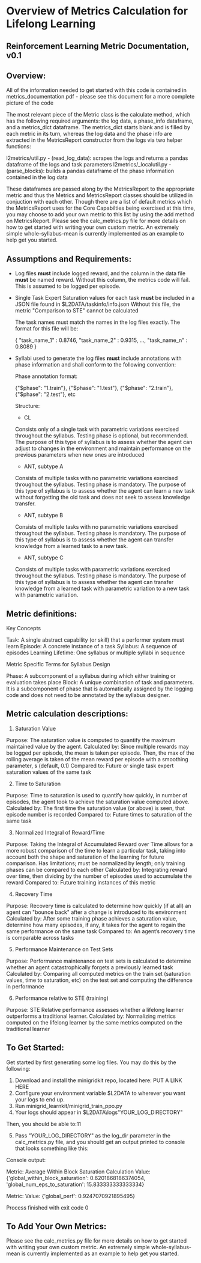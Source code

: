 # Overview of Metrics Calculation for Lifelong Learning
## Reinforcement Learning Metric Documentation, v0.1

Overview:
------

All of the information needed to get started with this code is contained in metrics_documentation.pdf - please see this document
for a more complete picture of the code


The most relevant piece of the Metric class is the calculate method, which has the following
required arguments: the log data, a phase_info dataframe, and a metrics_dict dataframe.
The metrics_dict starts blank and is filled by each metric in its turn, whereas the log data
and the phase info are extracted in the MetricsReport constructor from the logs via two
helper functions:

l2metrics/util.py - (read_log_data): scrapes the logs and returns a pandas dataframe of the logs and task parameters
l2metrics/_localutil.py - (parse_blocks): builds a pandas dataframe of the phase information contained in the log data

These dataframes are passed along by the MetricsReport to the appropriate metric and thus
the Metrics and MetricsReport classes should be utilized in conjuction with each other.
Though there are a list of default metrics which the MetricsReport uses for the Core
Capabilties being exercised at this time, you may choose to add your own metric to this list
by using the add method on MetricsReport. Please see the calc_metrics.py file for more
details on how to get started with writing your own custom metric. An extremely simple
whole-syllabus-mean is currently implemented as an example to help get you started.


Assumptions and Requirements:
------

+ Log files __must__ include logged reward, and the column in the data file __must__ be named reward. 
    Without this column, the metrics code will fail.
    This is assumed to be logged per episode.
+ Single Task Expert Saturation values for each task __must__ be included in a JSON file found in $L2DATA/taskinfo/info.json 
    Without this file, the metric "Comparison to STE" cannot be calculated 
    
    The task names must match the names in the log files exactly. The format for this file will be: 
    
    {
    "task_name_1" : 0.8746,
    "task_name_2" : 0.9315,
    ...,
    "task_name_n" : 0.8089
    }
        
+ Syllabi used to generate the log files __must__ include annotations with phase information and shall conform to the following convention:
    
    Phase annotation format:

    {"$phase":  "1.train"}, {"$phase":  "1.test"}, {"$phase":  "2.train"}, {"$phase":  "2.test"}, etc

    Structure:
    
    + CL

    Consists only of a single task with parametric variations exercised throughout the syllabus. Testing phase is optional, 
    but recommended. The purpose of this type of syllabus is to assess whether the agent can adjust to changes in the 
    environment and maintain performance on the previous parameters when new ones are introduced

    + ANT, subtype A

    Consists of multiple tasks with no parametric variations exercised throughout the syllabus. Testing phase is mandatory.
    The purpose of this type of syllabus is to assess whether the agent can learn a new task without forgetting the old task
    and does not seek to assess knowledge transfer.

    + ANT, subtype B

    Consists of multiple tasks with no parametric variations exercised throughout the syllabus. Testing phase is mandatory.
    The purpose of this type of syllabus is to assess whether the agent can transfer knowledge from a learned task to a new task.
    
    + ANT, subtype C

    Consists of multiple tasks with parametric variations exercised throughout the syllabus. Testing phase is mandatory.
    The purpose of this type of syllabus is to assess whether the agent can transfer knowledge from a learned task with 
    parametric variation to a new task with parametric variation.


Metric definitions:
------

Key Concepts

Task: A single abstract capability (or skill) that a performer system must learn
Episode: A concrete instance of a task
Syllabus: A sequence of episodes
Learning Lifetime: One syllabus or multiple syllabi in sequence


Metric Specific Terms for Syllabus Design

Phase: A subcomponent of a syllabus during which either training or evaluation takes place
Block: A unique combination of task and parameters. It is a subcomponent of phase that is automatically assigned by the logging code and does not need to be annotated by the syllabus designer.


Metric calculation descriptions:
------

1. Saturation Value

Purpose: The saturation value is computed to quantify the maximum maintained value by
the agent.
Calculated by: Since multiple rewards may be logged per episode, the mean is taken per
episode. Then, the max of the rolling average is taken of the mean reward per episode with
a smoothing parameter, s (default, 0.1)
Compared to: Future or single task expert saturation values of the same task

2. Time to Saturation

Purpose: Time to saturation is used to quantify how quickly, in number of episodes, the
agent took to achieve the saturation value computed above.
Calculated by: The first time the saturation value (or above) is seen, that episode number is
recorded
Compared to: Future times to saturation of the same task

3. Normalized Integral of Reward/Time

Purpose: Taking the Integral of Accumulated Reward over Time allows for a more robust
comparison of the time to learn a particular task, taking into account both the shape and
saturation of the learning for future comparison. Has limitations; must be normalized by
length; only training phases can be compared to each other
Calculated by: Integrating reward over time, then dividing by the number of episodes used
to accumulate the reward
Compared to: Future training instances of this metric

4. Recovery Time

Purpose: Recovery time is calculated to determine how quickly (if at all) an agent can
"bounce back" after a change is introduced to its environment
Calculated by: After some training phase achieves a saturation value, determine how many
episodes, if any, it takes for the agent to regain the same performance on the same task
Compared to: An agent’s recovery time is comparable across tasks

5. Performance Maintenance on Test Sets

Purpose: Performance maintenance on test sets is calculated to determine whether an agent
catastrophically forgets a previously learned task
Calculated by: Comparing all computed metrics on the train set (saturation values, time to
saturation, etc) on the test set and computing the difference in performance

6. Performance relative to STE (training)

Purpose: STE Relative performance assesses whether a lifelong learner outperforms a
traditional learner.
Calculated by: Normalizing metrics computed on the lifelong learner by the same metrics
computed on the traditional learner



To Get Started:
------

Get started by first generating some log files. You may do this by the following:
1. Download and install the minigridkit repo, located here: PUT A LINK HERE
2. Configure your environment variable $L2DATA to wherever you want your logs to end up.
3. Run minigrid_learnkit/minigrid_train_ppo.py
4. Your logs should appear in $L2DATA\logs\"YOUR_LOG_DIRECTORY"

Then, you should be able to:11

5. Pass "YOUR_LOG_DIRECTORY" as the log_dir parameter in the calc_metrics.py file, 
and you should get an output printed to console that looks something like this:

Console output:

Metric: Average Within Block Saturation Calculation
Value: {'global_within_block_saturation': 0.6201868186374054, 'global_num_eps_to_saturation': 15.833333333333334}

Metric: 
Value: {'global_perf': 0.9247070921895495}

Process finished with exit code 0



To Add Your Own Metrics:
------

Please see the calc_metrics.py file for more details on how to get started with writing your own custom metric. 
An extremely simple whole-syllabus-mean is currently implemented as an example to help get you started.


